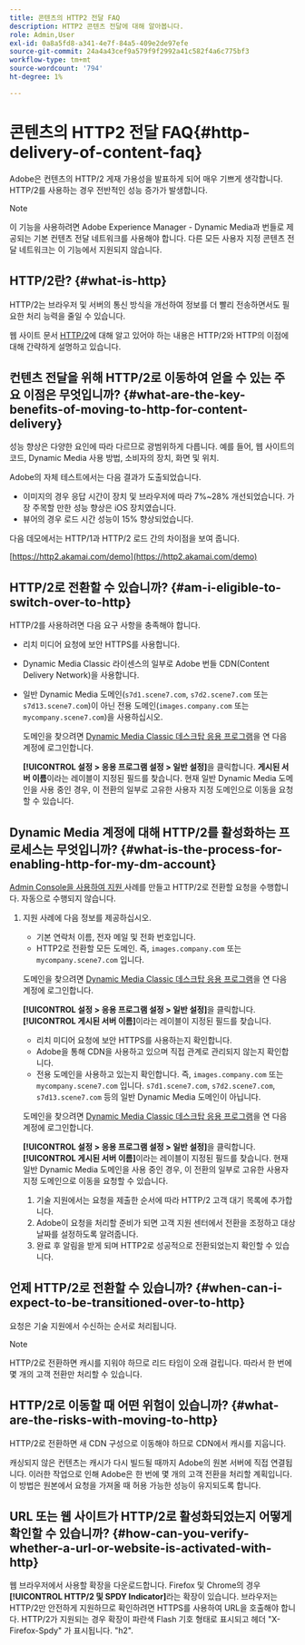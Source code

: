 ```yaml
---
title: 콘텐츠의 HTTP2 전달 FAQ
description: HTTP2 콘텐츠 전달에 대해 알아봅니다.
role: Admin,User
exl-id: 0a8a5fd8-a341-4e7f-84a5-409e2de97efe
source-git-commit: 24a4a43cef9a579f9f2992a41c582f4a6c775bf3
workflow-type: tm+mt
source-wordcount: '794'
ht-degree: 1%

---
```


# 콘텐츠의 HTTP2 전달 FAQ{#http-delivery-of-content-faq}

Adobe은 컨텐츠의 HTTP/2 게재 가용성을 발표하게 되어 매우 기쁘게 생각합니다. HTTP/2를 사용하는 경우 전반적인 성능 증가가 발생합니다.

>[!NOTE]
>
>이 기능을 사용하려면 Adobe Experience Manager - Dynamic Media과 번들로 제공되는 기본 컨텐츠 전달 네트워크를 사용해야 합니다. 다른 모든 사용자 지정 콘텐츠 전달 네트워크는 이 기능에서 지원되지 않습니다.

## HTTP/2란? {#what-is-http}

HTTP/2는 브라우저 및 서버의 통신 방식을 개선하여 정보를 더 빨리 전송하면서도 필요한 처리 능력을 줄일 수 있습니다.

웹 사이트 문서 [HTTP/2](https://www.engadget.com/2015-02-24-what-you-need-to-know-about-http-2.html)에 대해 알고 있어야 하는 내용은 HTTP/2와 HTTP의 이점에 대해 간략하게 설명하고 있습니다.

## 컨텐츠 전달을 위해 HTTP/2로 이동하여 얻을 수 있는 주요 이점은 무엇입니까? {#what-are-the-key-benefits-of-moving-to-http-for-content-delivery}

성능 향상은 다양한 요인에 따라 다르므로 광범위하게 다릅니다. 예를 들어, 웹 사이트의 코드, Dynamic Media 사용 방법, 소비자의 장치, 화면 및 위치.

Adobe의 자체 테스트에서는 다음 결과가 도출되었습니다.

* 이미지의 경우 응답 시간이 장치 및 브라우저에 따라 7%~28% 개선되었습니다. 가장 주목할 만한 성능 향상은 iOS 장치였습니다.
* 뷰어의 경우 로드 시간 성능이 15% 향상되었습니다.

다음 데모에서는 HTTP/1과 HTTP/2 로드 간의 차이점을 보여 줍니다.

[https://http2.akamai.com/demo](https://http2.akamai.com/demo)

## HTTP/2로 전환할 수 있습니까? {#am-i-eligible-to-switch-over-to-http}

HTTP/2를 사용하려면 다음 요구 사항을 충족해야 합니다.

* 리치 미디어 요청에 보안 HTTPS를 사용합니다.
* Dynamic Media Classic 라이센스의 일부로 Adobe 번들 CDN(Content Delivery Network)을 사용합니다.
* 일반 Dynamic Media 도메인(`s7d1.scene7.com`, `s7d2.scene7.com` 또는 `s7d13.scene7.com`)이 아닌 전용 도메인(`images.company.com` 또는 `mycompany.scene7.com`)을 사용하십시오.

   도메인을 찾으려면 [Dynamic Media Classic 데스크탑 응용 프로그램](https://experienceleague.adobe.com/docs/dynamic-media-classic/using/getting-started/signing-out.html#getting-started)을 연 다음 계정에 로그인합니다.

   **[!UICONTROL 설정 > 응용 프로그램 설정 > 일반 설정]**&#x200B;을 클릭합니다. **게시된 서버 이름**&#x200B;이라는 레이블이 지정된 필드를 찾습니다. 현재 일반 Dynamic Media 도메인을 사용 중인 경우, 이 전환의 일부로 고유한 사용자 지정 도메인으로 이동을 요청할 수 있습니다.

## Dynamic Media 계정에 대해 HTTP/2를 활성화하는 프로세스는 무엇입니까? {#what-is-the-process-for-enabling-http-for-my-dm-account}

[Admin Console을 사용하여 지원 ](https://helpx.adobe.com/enterprise/admin-guide.html/enterprise/using/support-for-experience-cloud.ug.html) 사례를 만들고 HTTP/2로 전환할 요청을 수행합니다. 자동으로 수행되지 않습니다.

1. 지원 사례에 다음 정보를 제공하십시오.

   * 기본 연락처 이름, 전자 메일 및 전화 번호입니다.
   * HTTP2로 전환할 모든 도메인. 즉, `images.company.com` 또는 `mycompany.scene7.com` 입니다.

   도메인을 찾으려면 [Dynamic Media Classic 데스크탑 응용 프로그램](https://experienceleague.adobe.com/docs/dynamic-media-classic/using/getting-started/signing-out.html#getting-started)을 연 다음 계정에 로그인합니다.

   **[!UICONTROL 설정 > 응용 프로그램 설정 > 일반 설정]**&#x200B;을 클릭합니다. **[!UICONTROL 게시된 서버 이름]**&#x200B;이라는 레이블이 지정된 필드를 찾습니다.

   * 리치 미디어 요청에 보안 HTTPS를 사용하는지 확인합니다.
   * Adobe을 통해 CDN을 사용하고 있으며 직접 관계로 관리되지 않는지 확인합니다.
   * 전용 도메인을 사용하고 있는지 확인합니다. 즉, `images.company.com` 또는 `mycompany.scene7.com` 입니다. `s7d1.scene7.com`, `s7d2.scene7.com`, `s7d13.scene7.com` 등의 일반 Dynamic Media 도메인이 아닙니다.

   도메인을 찾으려면 [Dynamic Media Classic 데스크탑 응용 프로그램](https://experienceleague.adobe.com/docs/dynamic-media-classic/using/getting-started/signing-out.html#getting-started)을 연 다음 계정에 로그인합니다.

   **[!UICONTROL 설정 > 응용 프로그램 설정 > 일반 설정]**&#x200B;을 클릭합니다. **[!UICONTROL 게시된 서버 이름]**&#x200B;이라는 레이블이 지정된 필드를 찾습니다. 현재 일반 Dynamic Media 도메인을 사용 중인 경우, 이 전환의 일부로 고유한 사용자 지정 도메인으로 이동을 요청할 수 있습니다.

   1. 기술 지원에서는 요청을 제출한 순서에 따라 HTTP/2 고객 대기 목록에 추가합니다.
   1. Adobe이 요청을 처리할 준비가 되면 고객 지원 센터에서 전환을 조정하고 대상 날짜를 설정하도록 알려줍니다.
   1. 완료 후 알림을 받게 되며 HTTP2로 성공적으로 전환되었는지 확인할 수 있습니다.



## 언제 HTTP/2로 전환할 수 있습니까? {#when-can-i-expect-to-be-transitioned-over-to-http}

요청은 기술 지원에서 수신하는 순서로 처리됩니다.

>[!NOTE]
>
>HTTP/2로 전환하면 캐시를 지워야 하므로 리드 타임이 오래 걸립니다. 따라서 한 번에 몇 개의 고객 전환만 처리할 수 있습니다.

## HTTP/2로 이동할 때 어떤 위험이 있습니까? {#what-are-the-risks-with-moving-to-http}

HTTP/2로 전환하면 새 CDN 구성으로 이동해야 하므로 CDN에서 캐시를 지웁니다.

캐싱되지 않은 컨텐츠는 캐시가 다시 빌드될 때까지 Adobe의 원본 서버에 직접 연결됩니다. 이러한 작업으로 인해 Adobe은 한 번에 몇 개의 고객 전환을 처리할 계획입니다. 이 방법은 원본에서 요청을 가져올 때 허용 가능한 성능이 유지되도록 합니다.

## URL 또는 웹 사이트가 HTTP/2로 활성화되었는지 어떻게 확인할 수 있습니까? {#how-can-you-verify-whether-a-url-or-website-is-activated-with-http}

웹 브라우저에서 사용할 확장을 다운로드합니다. Firefox 및 Chrome의 경우 **[!UICONTROL HTTP/2 및 SPDY Indicator]**&#x200B;라는 확장이 있습니다. 브라우저는 HTTP/2만 안전하게 지원하므로 확인하려면 HTTPS를 사용하여 URL을 호출해야 합니다. HTTP/2가 지원되는 경우 확장이 파란색 Flash 기호 형태로 표시되고 헤더 &quot;X-Firefox-Spdy&quot; 가 표시됩니다. &quot;h2&quot;.
